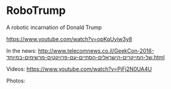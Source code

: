 # RoboTrump
A robotic incarnation of Donald Trump

https://www.youtube.com/watch?v=opKqUviw3y8

In the news:
http://www.telecomnews.co.il/GeekCon-2016-של-המייקרים-הישראלים-הסתיים-עם-פרויקטים-מרשימים-במיוחד.html

Videos:
https://www.youtube.com/watch?v=PjFj2N0UA4U

Photos:

